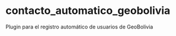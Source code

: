 contacto_automatico_geobolivia
==============================

Plugin para el registro automático de usuarios de GeoBolivia
